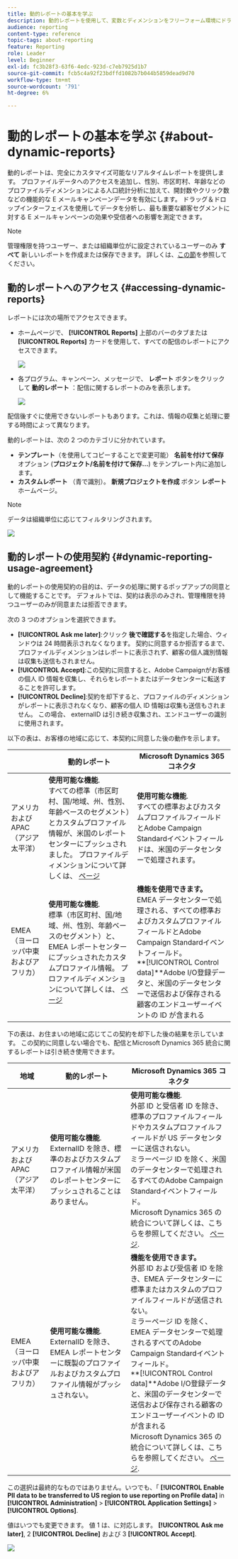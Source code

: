 ```yaml
---
title: 動的レポートの基本を学ぶ
description: 動的レポートを使用して、変数とディメンションをフリーフォーム環境にドラッグ&ドロップし、キャンペーンの成功を分析します。
audience: reporting
content-type: reference
topic-tags: about-reporting
feature: Reporting
role: Leader
level: Beginner
exl-id: fc3b28f3-63f6-4edc-923d-c7eb7925d1b7
source-git-commit: fcb5c4a92f23bdffd1082b7b044b5859dead9d70
workflow-type: tm+mt
source-wordcount: '791'
ht-degree: 6%

---
```


# 動的レポートの基本を学ぶ {#about-dynamic-reports}

動的レポートは、完全にカスタマイズ可能なリアルタイムレポートを提供します。 プロファイルデータへのアクセスを追加し、性別、市区町村、年齢などのプロファイルディメンションによる人口統計分析に加えて、開封数やクリック数などの機能的な E メールキャンペーンデータを有効にします。 ドラッグ＆ドロップインターフェイスを使用してデータを分析し、最も重要な顧客セグメントに対する E メールキャンペーンの効果や受信者への影響を測定できます。

>[!NOTE]
>
>管理権限を持つユーザー、または組織単位がに設定されているユーザーのみ **すべて** 新しいレポートを作成または保存できます。 詳しくは、[この節](../../administration/using/users-management.md)を参照してください。

## 動的レポートへのアクセス {#accessing-dynamic-reports}

レポートには次の場所でアクセスできます。

* ホームページで、 **[!UICONTROL Reports]** 上部のバーのタブまたは **[!UICONTROL Reports]** カードを使用して、すべての配信のレポートにアクセスできます。

   ![](assets/campaign_reports_access.png)

* 各プログラム、キャンペーン、メッセージで、 **レポート** ボタンをクリックして **動的レポート** ：配信に関するレポートのみを表示します。

   ![](assets/campaign_reports_description.png)

配信後すぐに使用できないレポートもあります。これは、情報の収集と処理に要する時間によって異なります。

動的レポートは、次の 2 つのカテゴリに分かれています。

* **テンプレート**（を使用してコピーすることで変更可能） **名前を付けて保存** オプション (**プロジェクト/名前を付けて保存…**) をテンプレート内に追加します。
* **カスタムレポート** （青で識別）。 **新規プロジェクトを作成** ボタン **レポート** ホームページ。

>[!NOTE]
>
>データは組織単位に応じてフィルタリングされます。

![](assets/dynamic_report_overview.png)

## 動的レポートの使用契約 {#dynamic-reporting-usage-agreement}

動的レポートの使用契約の目的は、データの処理に関するポップアップの同意として機能することです。 デフォルトでは、契約は表示のみされ、管理権限を持つユーザーのみが同意または拒否できます。

次の 3 つのオプションを選択できます。

* **[!UICONTROL Ask me later]**:クリック **後で確認する**&#x200B;を指定した場合、ウィンドウは 24 時間表示されなくなります。 契約に同意するか拒否するまで、プロファイルディメンションはレポートに表示されず、顧客の個人識別情報は収集も送信もされません。
* **[!UICONTROL Accept]**:この契約に同意すると、Adobe Campaignがお客様の個人 ID 情報を収集し、それらをレポートまたはデータセンターに転送することを許可します。
* **[!UICONTROL Decline]**:契約を却下すると、プロファイルのディメンションがレポートに表示されなくなり、顧客の個人 ID 情報は収集も送信もされません。 この場合、 externalID は引き続き収集され、エンドユーザーの識別に使用されます。

以下の表は、お客様の地域に応じて、本契約に同意した後の動作を示します。

|  | 動的レポート | Microsoft Dynamics 365 コネクタ |
|---|---|---|
| アメリカおよび APAC（アジア太平洋） | **使用可能な機能**. <br>すべての標準（市区町村、国/地域、州、性別、年齢ベースのセグメント）とカスタムプロファイル情報が、米国のレポートセンターにプッシュされました。 プロファイルディメンションについて詳しくは、 [ページ](../../reporting/using/list-of-components-.md) | **使用可能な機能**. <br>すべての標準およびカスタムプロファイルフィールドとAdobe Campaign Standardイベントフィールドは、米国のデータセンターで処理されます。 |
| EMEA（ヨーロッパ中東およびアフリカ） | **使用可能な機能**. <br>標準（市区町村、国/地域、州、性別、年齢ベースのセグメント）と、EMEA レポートセンターにプッシュされたカスタムプロファイル情報。 プロファイルディメンションについて詳しくは、 [ページ](../../reporting/using/list-of-components-.md) | **機能を使用できます。** <br>EMEA データセンターで処理される、すべての標準およびカスタムプロファイルフィールドとAdobe Campaign Standardイベントフィールド。 <br>**[!UICONTROL Control data]**Adobe I/O登録データと、米国のデータセンターで送信および保存される顧客のエンドユーザーイベントの ID が含まれる |

下の表は、お住まいの地域に応じてこの契約を却下した後の結果を示しています。 この契約に同意しない場合でも、配信とMicrosoft Dynamics 365 統合に関するレポートは引き続き使用できます。

| 地域 | 動的レポート | Microsoft Dynamics 365 コネクタ |
|---|---|---|
| アメリカおよび APAC（アジア太平洋） | **使用可能な機能**. <br> ExternalID を除き、標準のおよびカスタムプロファイル情報が米国のレポートセンターにプッシュされることはありません。 | **使用可能な機能**. <br>外部 ID と受信者 ID を除き、標準のプロファイルフィールドやカスタムプロファイルフィールドが US データセンターに送信されない。 <br>ミラーページ ID を除く、米国のデータセンターで処理されるすべてのAdobe Campaign Standardイベントフィールド。 <br>Microsoft Dynamics 365 の統合について詳しくは、こちらを参照してください。 [ページ](../../integrating/using/d365-acs-get-started.md). |
| EMEA（ヨーロッパ中東およびアフリカ） | **使用可能な機能**. <br>ExternalID を除き、EMEA レポートセンターに既製のプロファイルおよびカスタムプロファイル情報がプッシュされない。 | **機能を使用できます。** <br>外部 ID および受信者 ID を除き、EMEA データセンターに標準またはカスタムのプロファイルフィールドが送信されない。 <br>ミラーページ ID を除く、EMEA データセンターで処理されるすべてのAdobe Campaign Standardイベントフィールド。  <br>**[!UICONTROL Control data]**Adobe I/O登録データと、米国のデータセンターで送信および保存される顧客のエンドユーザーイベントの ID が含まれる<br>Microsoft Dynamics 365 の統合について詳しくは、こちらを参照してください。 [ページ](../../integrating/using/d365-acs-get-started.md). |

この選択は最終的なものではありません。いつでも、「 **[!UICONTROL Enable PII data to be transferred to US region to use reporting on Profile data]** in **[!UICONTROL Administration]** > **[!UICONTROL Application Settings]** > **[!UICONTROL Options]**.

値はいつでも変更できます。 値 1 は、に対応します。 **[!UICONTROL Ask me later]**, 2 **[!UICONTROL Decline]** および 3 **[!UICONTROL Accept]**.

![](assets/pii_window_2.png)
